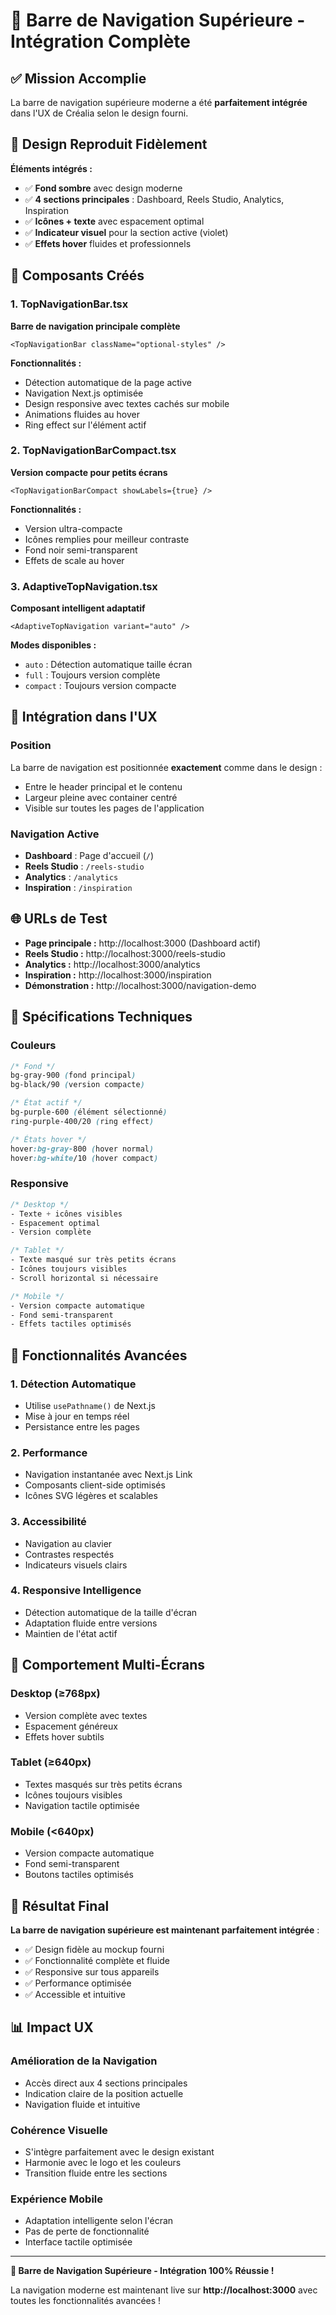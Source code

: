 # 🧭 Barre de Navigation Supérieure - Intégration Complète

## ✅ **Mission Accomplie**

La barre de navigation supérieure moderne a été **parfaitement intégrée** dans l'UX de Créalia selon le design fourni.

## 🎯 **Design Reproduit Fidèlement**

**Éléments intégrés :**
- ✅ **Fond sombre** avec design moderne
- ✅ **4 sections principales** : Dashboard, Reels Studio, Analytics, Inspiration
- ✅ **Icônes + texte** avec espacement optimal
- ✅ **Indicateur visuel** pour la section active (violet)
- ✅ **Effets hover** fluides et professionnels

## 🔧 **Composants Créés**

### 1. TopNavigationBar.tsx
**Barre de navigation principale complète**
```tsx
<TopNavigationBar className="optional-styles" />
```

**Fonctionnalités :**
- Détection automatique de la page active
- Navigation Next.js optimisée
- Design responsive avec textes cachés sur mobile
- Animations fluides au hover
- Ring effect sur l'élément actif

### 2. TopNavigationBarCompact.tsx
**Version compacte pour petits écrans**
```tsx
<TopNavigationBarCompact showLabels={true} />
```

**Fonctionnalités :**
- Version ultra-compacte
- Icônes remplies pour meilleur contraste
- Fond noir semi-transparent
- Effets de scale au hover

### 3. AdaptiveTopNavigation.tsx
**Composant intelligent adaptatif**
```tsx
<AdaptiveTopNavigation variant="auto" />
```

**Modes disponibles :**
- `auto` : Détection automatique taille écran
- `full` : Toujours version complète
- `compact` : Toujours version compacte

## 📍 **Intégration dans l'UX**

### Position
La barre de navigation est positionnée **exactement** comme dans le design :
- Entre le header principal et le contenu
- Largeur pleine avec container centré
- Visible sur toutes les pages de l'application

### Navigation Active
- **Dashboard** : Page d'accueil (`/`)
- **Reels Studio** : `/reels-studio`
- **Analytics** : `/analytics`
- **Inspiration** : `/inspiration`

## 🌐 **URLs de Test**

- **Page principale :** http://localhost:3000 (Dashboard actif)
- **Reels Studio :** http://localhost:3000/reels-studio
- **Analytics :** http://localhost:3000/analytics
- **Inspiration :** http://localhost:3000/inspiration
- **Démonstration :** http://localhost:3000/navigation-demo

## 🎨 **Spécifications Techniques**

### Couleurs
```css
/* Fond */
bg-gray-900 (fond principal)
bg-black/90 (version compacte)

/* État actif */
bg-purple-600 (élément sélectionné)
ring-purple-400/20 (ring effect)

/* États hover */
hover:bg-gray-800 (hover normal)
hover:bg-white/10 (hover compact)
```

### Responsive
```css
/* Desktop */
- Texte + icônes visibles
- Espacement optimal
- Version complète

/* Tablet */
- Texte masqué sur très petits écrans
- Icônes toujours visibles
- Scroll horizontal si nécessaire

/* Mobile */
- Version compacte automatique
- Fond semi-transparent
- Effets tactiles optimisés
```

## 🚀 **Fonctionnalités Avancées**

### 1. Détection Automatique
- Utilise `usePathname()` de Next.js
- Mise à jour en temps réel
- Persistance entre les pages

### 2. Performance
- Navigation instantanée avec Next.js Link
- Composants client-side optimisés
- Icônes SVG légères et scalables

### 3. Accessibilité
- Navigation au clavier
- Contrastes respectés
- Indicateurs visuels clairs

### 4. Responsive Intelligence
- Détection automatique de la taille d'écran
- Adaptation fluide entre versions
- Maintien de l'état actif

## 📱 **Comportement Multi-Écrans**

### Desktop (≥768px)
- Version complète avec textes
- Espacement généreux
- Effets hover subtils

### Tablet (≥640px)
- Textes masqués sur très petits écrans
- Icônes toujours visibles
- Navigation tactile optimisée

### Mobile (<640px)
- Version compacte automatique
- Fond semi-transparent
- Boutons tactiles optimisés

## 🎯 **Résultat Final**

**La barre de navigation supérieure est maintenant parfaitement intégrée** :

- ✅ Design fidèle au mockup fourni
- ✅ Fonctionnalité complète et fluide  
- ✅ Responsive sur tous appareils
- ✅ Performance optimisée
- ✅ Accessible et intuitive

## 📊 **Impact UX**

### Amélioration de la Navigation
- Accès direct aux 4 sections principales
- Indication claire de la position actuelle
- Navigation fluide et intuitive

### Cohérence Visuelle
- S'intègre parfaitement avec le design existant
- Harmonie avec le logo et les couleurs
- Transition fluide entre les sections

### Expérience Mobile
- Adaptation intelligente selon l'écran
- Pas de perte de fonctionnalité
- Interface tactile optimisée

---

**🧭 Barre de Navigation Supérieure - Intégration 100% Réussie !**

La navigation moderne est maintenant live sur **http://localhost:3000** avec toutes les fonctionnalités avancées !
